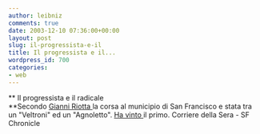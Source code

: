 ```yaml
---
author: leibniz
comments: true
date: 2003-12-10 07:36:00+00:00
layout: post
slug: il-progressista-e-il
title: Il progressista e il...
wordpress_id: 700
categories:
- web
---
```


 **   Il progressista e il radicale   
**Secondo  [ Gianni Riotta ](http://www.corriere.it/edicola/index.jsp?path=ESTERI&doc=RIOTTA)la corsa al municipio di San Francisco e stata tra un "Veltroni" ed un "Agnoletto". [ Ha vinto ](http://www.sfgate.com/cgi-bin/article.cgi?file=/chronicle/archive/2003/12/10/ANALYSIS.TMP)il primo. 
Corriere della Sera - SF Chronicle
